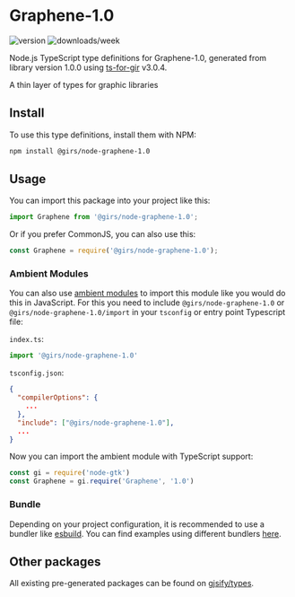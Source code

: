 
# Graphene-1.0

![version](https://img.shields.io/npm/v/@girs/node-graphene-1.0)
![downloads/week](https://img.shields.io/npm/dw/@girs/node-graphene-1.0)


Node.js TypeScript type definitions for Graphene-1.0, generated from library version 1.0.0 using [ts-for-gir](https://github.com/gjsify/ts-for-gir) v3.0.4.

A thin layer of types for graphic libraries

## Install

To use this type definitions, install them with NPM:
```bash
npm install @girs/node-graphene-1.0
```

## Usage

You can import this package into your project like this:
```ts
import Graphene from '@girs/node-graphene-1.0';
```

Or if you prefer CommonJS, you can also use this:
```ts
const Graphene = require('@girs/node-graphene-1.0');
```

### Ambient Modules

You can also use [ambient modules](https://github.com/gjsify/ts-for-gir/tree/main/packages/cli#ambient-modules) to import this module like you would do this in JavaScript.
For this you need to include `@girs/node-graphene-1.0` or `@girs/node-graphene-1.0/import` in your `tsconfig` or entry point Typescript file:

`index.ts`:
```ts
import '@girs/node-graphene-1.0'
```

`tsconfig.json`:
```json
{
  "compilerOptions": {
    ...
  },
  "include": ["@girs/node-graphene-1.0"],
  ...
}
```

Now you can import the ambient module with TypeScript support: 

```ts
const gi = require('node-gtk')
const Graphene = gi.require('Graphene', '1.0')
```


### Bundle

Depending on your project configuration, it is recommended to use a bundler like [esbuild](https://esbuild.github.io/). You can find examples using different bundlers [here](https://github.com/gjsify/ts-for-gir/tree/main/examples).

## Other packages

All existing pre-generated packages can be found on [gjsify/types](https://github.com/gjsify/types).

